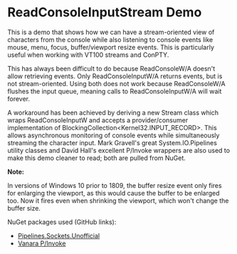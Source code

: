 # ReadConsoleInputStream Demo

This is a demo that shows how we can have a stream-oriented view of characters from the console while also listening to console events like mouse, menu, focus, buffer/viewport resize events. This is particularly useful when working with VT100 streams and ConPTY.

This has always been difficult to do because ReadConsoleW/A doesn't allow retrieving events. Only ReadConsoleInputW/A returns events, but is not stream-oriented. Using both does not work because ReadConsoleW/A flushes the input queue, meaning calls to ReadConsoleInputW/A will wait forever.

A workaround has been achieved by deriving a new Stream class which wraps ReadConsoleInputW and accepts a provider/consumer implementation of BlockingCollection<Kernel32.INPUT_RECORD>. This allows asynchronous monitoring of console events while simultaneously streaming the character input. Mark Gravell's great System.IO.Pipelines utility classes and David Hall's excellent P/Invoke wrappers are also used to make this demo cleaner to read; both are pulled from NuGet.

**Note:**

In versions of Windows 10 prior to 1809, the buffer resize event only fires for enlarging the viewport, as this would cause the buffer to be enlarged too. Now it fires even when shrinking the viewport, which won't change the buffer size.

NuGet packages used (GitHub links):

* [Pipelines.Sockets.Unofficial](https://github.com/mgravell/Pipelines.Sockets.Unofficial)
* [Vanara P/Invoke](https://github.com/dahall/Vanara)

